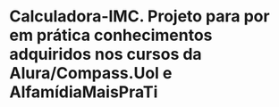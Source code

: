 # Calculadora-IMC. Projeto para por em prática conhecimentos adquiridos nos cursos da Alura/Compass.Uol e AlfamídiaMaisPraTi
